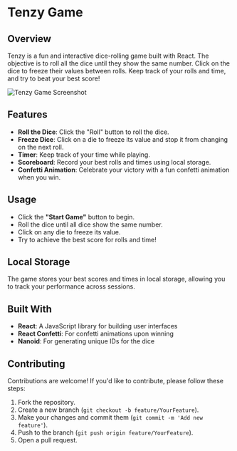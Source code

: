 # Tenzy Game

## Overview

Tenzy is a fun and interactive dice-rolling game built with React. The objective is to roll all the dice until they show the same number. Click on the dice to freeze their values between rolls. Keep track of your rolls and time, and try to beat your best score!

![Tenzy Game Screenshot](path/to/your/screenshot.png)

## Features

- **Roll the Dice**: Click the "Roll" button to roll the dice.
- **Freeze Dice**: Click on a die to freeze its value and stop it from changing on the next roll.
- **Timer**: Keep track of your time while playing.
- **Scoreboard**: Record your best rolls and times using local storage.
- **Confetti Animation**: Celebrate your victory with a fun confetti animation when you win.


## Usage

- Click the **"Start Game"** button to begin.
- Roll the dice until all dice show the same number.
- Click on any die to freeze its value.
- Try to achieve the best score for rolls and time!

## Local Storage

The game stores your best scores and times in local storage, allowing you to track your performance across sessions.

## Built With

- **React**: A JavaScript library for building user interfaces
- **React Confetti**: For confetti animations upon winning
- **Nanoid**: For generating unique IDs for the dice

## Contributing

Contributions are welcome! If you'd like to contribute, please follow these steps:

1. Fork the repository.
2. Create a new branch (`git checkout -b feature/YourFeature`).
3. Make your changes and commit them (`git commit -m 'Add new feature'`).
4. Push to the branch (`git push origin feature/YourFeature`).
5. Open a pull request.

